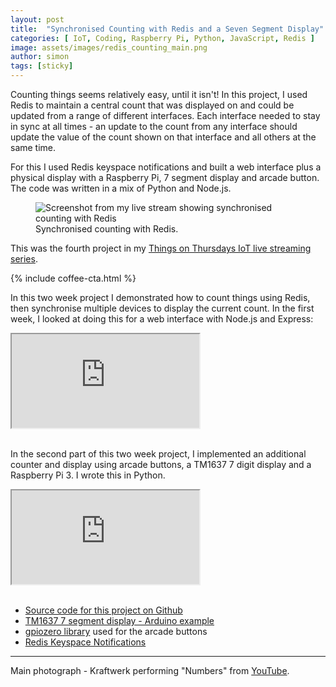 ```yaml
---
layout: post
title:  "Synchronised Counting with Redis and a Seven Segment Display"
categories: [ IoT, Coding, Raspberry Pi, Python, JavaScript, Redis ]
image: assets/images/redis_counting_main.png
author: simon
tags: [sticky]
---
```

Counting things seems relatively easy, until it isn't!  In this project, I used Redis to maintain a central count that was displayed on and could be updated from a range of different interfaces.  Each interface needed to stay in sync at all times - an update to the count from any interface should update the value of the count shown on that interface and all others at the same time.

For this I used Redis keyspace notifications and built a web interface plus a physical display with a Raspberry Pi, 7 segment display and arcade button.  The code was written in a mix of Python and Node.js.

<figure class="figure">
  <img src="{{ site.baseurl }}/assets/images/redis_counting_screenshot.png" class="figure-img img-fluid" alt="Screenshot from my live stream showing synchronised counting with Redis">
  <figcaption class="figure-caption text-center">Synchronised counting with Redis.</figcaption>
</figure>

This was the fourth project in my [Things on Thursdays IoT live streaming series](/things-on-thursdays-livestreams/).  

{% include coffee-cta.html %}

In this two week project I demonstrated how to count things using Redis, then synchronise multiple devices to display the current count.  In the first week, I looked at doing this for a web interface with Node.js and Express:

<div class="embed-responsive embed-responsive-16by9">
  <iframe class="embed-responsive-item" src="https://www.youtube.com/embed/NJyR8FKb9aI?start=8" allowfullscreen></iframe>
</div><br/>

In the second part of this two week project, I implemented an additional counter and display using arcade buttons, a TM1637 7 digit display and a Raspberry Pi 3.  I wrote this in Python.

<div class="embed-responsive embed-responsive-16by9">
  <iframe class="embed-responsive-item" src="https://www.youtube.com/embed/Ad7zHs5ViWw?start=22" allowfullscreen></iframe>
</div><br/>

* [Source code for this project on Github](https://github.com/simonprickett/redis-counter)
* [TM1637 7 segment display - Arduino example](https://create.arduino.cc/projecthub/ryanchan/tm1637-digit-display-arduino-quick-tutorial-ca8a93)
* [gpiozero library](https://gpiozero.readthedocs.io/en/stable/) used for the arcade buttons
* [Redis Keyspace Notifications](https://redis.io/docs/manual/keyspace-notifications/)

--- 
Main photograph - Kraftwerk performing "Numbers" from [YouTube](https://www.youtube.com/watch?v=HTBxnOUM-Oc).
